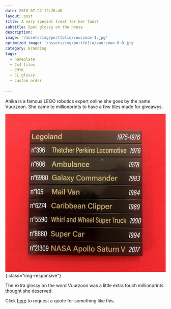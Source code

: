 ```yaml
---
date: 2018-07-22 12:26:40
layout: post
title: A very special treat for her fans!
subtitle: Spot glossy on the house
description: 
image: '/assets/img/portfolio/vuurzoom-1.jpg'
optimized_image: '/assets/img/portfolio/vuurzoon-0-0.jpg'
category: Branding
tags:
  - nameplate
  - 2x4 tiles
  - CMYK
  - CL glossy
  - custom order
 
---
```

Anika is a famous LEGO robotics expert online she goes by the name Vuurzoon. 
She came to millionprints to have a few tiles made for giveawys. 

![otherview](/assets/img/portfolio/Nameplate-2.jpg){:class="img-responsive"}

The extra glossy on the word Vuurzoon was a little extra touch millionprints thought she deserved.

Click [here](https://millionprints.com/contact/) to request a quote for something like this.